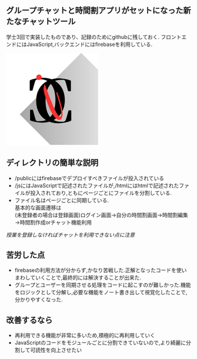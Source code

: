 ## グループチャットと時間割アプリがセットになった新たなチャットツール  
学士3回で実装したものであり、記録のためにgithubに残しておく.
フロントエンドにはJavaScript,バックエンドにはfirebaseを利用している.  

<img src="images/C.png" alt="アプリアイコン" width="250">


## ディレクトリの簡単な説明
+ /publicにはfirebaseでデプロイすべきファイルが投入されている  
+ /jsにはJavaScriptで記述されたファイルが,/htmlにはhtmlで記述されたファイルが投入されており,ともにページごとにファイルを分割している.  
+ ファイル名はページごとに同期している.  
基本的な画面遷移は  
(未登録者の場合は登録画面)ログイン画面→自分の時間割画面→時間割編集→時間割作成orチャット機能利用  

_授業を登録しなければチャットを利用できない点に注意_  

## 苦労した点  
+ firebaseの利用方法が分からず,かなり苦戦した.正解となったコードを使いまわしていくことで,最終的には解決することが出来た.
+ グループとユーザーを同期させる処理をコードに起こすのが難しかった.機能をロジックとして分解し,必要な機能をノート書き出して視覚化したことで,分かりやすくなった.  

## 改善するなら
+ 再利用できる機能が非常に多いため,積極的に再利用していく
+ JavaScriptのコードをモジュールごとに分割できていないので,より綺麗に分割して可読性を向上させたい
